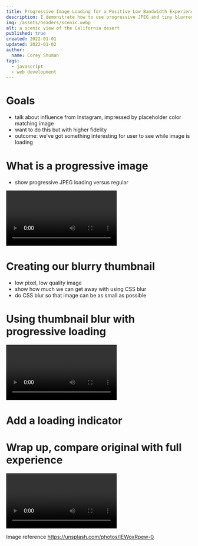 ```yaml
---
title: Progressive Image Loading for a Positive Low Bandwidth Experience
description: I demonstrate how to use progressive JPEG and tiny blurred placeholder images to provide a positive low-bandwidth experience when using high quality or large images on a website.
img: /assets/headers/scenic.webp
alt: a scenic view of the California desert
published: true
created: 2022-01-01
updated: 2022-01-02
author: 
  name: Corey Shuman
tags: 
  - javascript
  - web development
---
```


# Goals

- talk about influence from Instagram, impressed by placeholder color matching image
- want to do this but with higher fidelity
- outcome: we've got something interesting for user to see while image is loading

# What is a progressive image

- show progressive JPEG loading versus regular

<video playsinline controls>
    <source src="/assets/posts/progressive-loading-demo/default-behavior.mp4" type="video/mp4">
</video>

# Creating our blurry thumbnail

- low pixel, low quality image
- show how much we can get away with using CSS blur
- do CSS blur so that image can be as small as possible

# Using thumbnail blur with progressive loading

<video playsinline controls>
    <source src="/assets/posts/progressive-loading-demo/with-background-thumbnail.mp4" type="video/mp4">
</video>

# Add a loading indicator

# Wrap up, compare original with full experience

<video playsinline controls>
    <source src="/assets/posts/progressive-loading-demo/with-loading.mp4" type="video/mp4">
</video>

Image reference
https://unsplash.com/photos/IEWoxRpew-0

<progressive-image src="/assets/headers/car.webp" alt="a scenic desert" size="large" width="100%" >
</progresive-imge>
